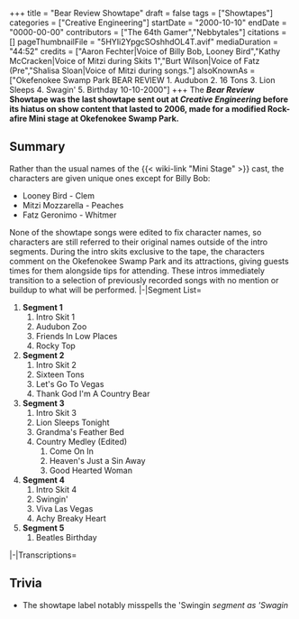 +++
title = "Bear Review Showtape"
draft = false
tags = ["Showtapes"]
categories = ["Creative Engineering"]
startDate = "2000-10-10"
endDate = "0000-00-00"
contributors = ["The 64th Gamer","Nebbytales"]
citations = []
pageThumbnailFile = "5HYIi2YpgcSOshhdOL4T.avif"
mediaDuration = "44:52"
credits = ["Aaron Fechter|Voice of Billy Bob, Looney Bird","Kathy McCracken|Voice of Mitzi during Skits 1","Burt Wilson|Voice of Fatz (Pre","Shalisa Sloan|Voice of Mitzi during songs."]
alsoKnownAs = ["Okefenokee Swamp Park BEAR REVIEW 1. Audubon 2. 16 Tons 3. Lion Sleeps 4. Swagin' 5. Birthday 10-10-2000"]
+++
The ***Bear Review* Showtape was the last showtape sent out at *Creative Engineering* before its hiatus on show content that lasted to 2006, made for a modified Rock-afire Mini stage at Okefenokee Swamp Park.**

## Summary

Rather than the usual names of the {{< wiki-link "Mini Stage" >}} cast, the characters are given unique ones except for Billy Bob:

- Looney Bird - Clem
- Mitzi Mozzarella - Peaches
- Fatz Geronimo - Whitmer

None of the showtape songs were edited to fix character names, so characters are still referred to their original names outside of the intro segments.
During the intro skits exclusive to the tape, the characters comment on the Okefenokee Swamp Park and its attractions, giving guests times for them alongside tips for attending. These intros immediately transition to a selection of previously recorded songs with no mention or buildup to what will be performed.
|-|Segment List=

1.  **Segment 1**
    1.  Intro Skit 1
    2.  Audubon Zoo
    3.  Friends In Low Places
    4.  Rocky Top
2.  **Segment 2**
    1.  Intro Skit 2
    2.  Sixteen Tons
    3.  Let's Go To Vegas
    4.  Thank God I'm A Country Bear
3.  **Segment 3**
    1.  Intro Skit 3
    2.  Lion Sleeps Tonight
    3.  Grandma's Feather Bed
    4.  Country Medley (Edited)
        1.  Come On In
        2.  Heaven's Just a Sin Away
        3.  Good Hearted Woman
4.  **Segment 4**
    1.  Intro Skit 4
    2.  Swingin'
    3.  Viva Las Vegas
    4.  Achy Breaky Heart
5.  **Segment 5**
    1.  Beatles Birthday

|-|Transcriptions=

## Trivia

- The showtape label notably misspells the 'Swingin *segment as 'Swagin*
